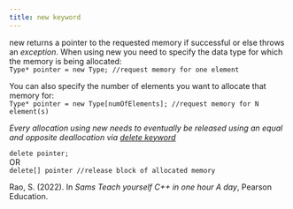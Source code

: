 ```yaml
---
title: new keyword
---
```


new returns a pointer to the requested memory if successful or else throws an *exception*. When using new you need to specify the data type for which the memory is being allocated:  
`Type* pointer = new Type; //request memory for one element`

You can also specify the number of elements you want to allocate that memory for:  
`Type* pointer = new Type[numOfElements]; //request memory for N element(s)`

*Every allocation using new needs to eventually be released using an equal and opposite deallocation via [delete keyword](delete%20keyword.md)*

`delete pointer;`  
OR  
`delete[] pointer //release block of allocated memory`

Rao, S. (2022). In *Sams Teach yourself C++ in one hour A day*, Pearson Education.
